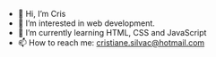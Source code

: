 - 👋 Hi, I’m Cris
- 👀 I’m interested in web development.
- 🌱 I’m currently learning HTML, CSS and JavaScript
- 📫 How to reach me: cristiane.silvac@hotmail.com
